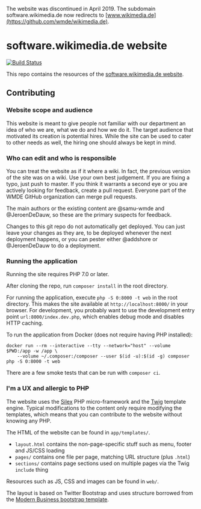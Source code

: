 The website was discontinued in April 2019. The subdomain software.wikimedia.de now redirects to [www.wikimedia.de](https://github.com/wmde/wikimedia.de).

# software.wikimedia.de website

[![Build Status](https://travis-ci.org/wmde/software.wikimedia.de.svg)](https://travis-ci.org/wmde/software.wikimedia.de)

This repo contains the resources of the [software.wikimedia.de website](https://software.wikimedia.de).

## Contributing

### Website scope and audience

This website is meant to give people not familiar with our department an idea of who we are, what we do and how we do it.
The target audience that motivated its creation is potential hires. While the site can be used to cater to other needs
as well, the hiring one should always be kept in mind.

### Who can edit and who is responsible

You can treat the website as if it where a wiki. In fact, the previous version of the site was on a wiki. Use your own
best judgement. If you are fixing a typo, just push to master. If you think it warrants a second eye or you are actively
looking for feedback, create a pull request. Everyone part of the WMDE GitHub organization can merge pull requests.

The main authors or the existing content are @samu-wmde and @JeroenDeDauw, so these are the primary suspects for feedback.

Changes to this git repo do not automatically get deployed. You can just leave your changes as they are, to be deployed
whenever the next deployment happens, or you can pester either @addshore or @JeroenDeDauw to do a deployment.

### Running the application

Running the site requires PHP 7.0 or later.

After cloning the repo, run `composer install` in the root directory.

For running the application, execute `php -S 0:8000 -t web` in the root directory. This makes the site
available at `http://localhost:8000/` in your browser. For development, you probably want to use the
development entry point `url:8000/index.dev.php`, which enables debug mode and disables HTTP caching.

To run the application from Docker (does not require having PHP installed):

    docker run --rm --interactive --tty --network="host" --volume $PWD:/app -w /app \
    	--volume ~/.composer:/composer --user $(id -u):$(id -g) composer php -S 0:8000 -t web

There are a few smoke tests that can be run with `composer ci`.

### I'm a UX and allergic to PHP

The website uses the [Silex](http://silex.sensiolabs.org/) PHP micro-framework and the
[Twig](http://twig.sensiolabs.org/) template engine. Typical modifications to the content
only require modifying the templates, which means that you can contribute to the website
without knowing any PHP.

The HTML of the website can be found in `app/templates/`. 

* `layout.html` contains the non-page-specific stuff such as menu, footer and JS/CSS loading
* `pages/` contains one file per page, matching URL structure (plus `.html`)
* `sections/` contains page sections used on multiple pages via the Twig `include` thing

Resources such as JS, CSS and images can be found in `web/`.

The layout is based on Twitter Bootstrap and uses structure borrowed from the
[Modern Business bootstrap template](https://startbootstrap.com/template-overviews/modern-business/).

